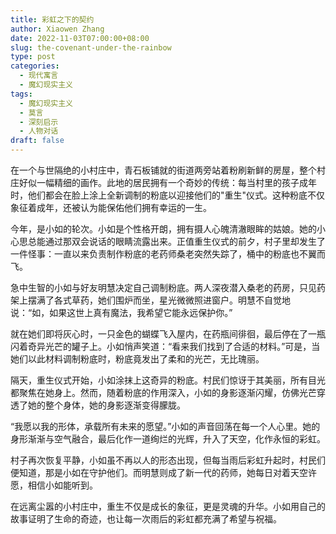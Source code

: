 ```yaml
---
title: 彩虹之下的契约
author: Xiaowen Zhang
date: 2022-11-03T07:00:00+08:00
slug: the-covenant-under-the-rainbow
type: post
categories:
  - 现代寓言
  - 魔幻现实主义
tags:
  - 魔幻现实主义
  - 莫言
  - 深刻启示
  - 人物对话
draft: false
---
```


在一个与世隔绝的小村庄中，青石板铺就的街道两旁站着粉刷新鲜的房屋，整个村庄好似一幅精细的画作。此地的居民拥有一个奇妙的传统：每当村里的孩子成年时，他们都会在脸上涂上全新调制的粉底以迎接他们的"重生"仪式。这种粉底不仅象征着成年，还被认为能保佑他们拥有幸运的一生。

今年，是小如的轮次。小如是个性格开朗，拥有摄人心魄清澈眼眸的姑娘。她的小心思总能通过那双会说话的眼睛流露出来。正值重生仪式的前夕，村子里却发生了一件怪事：一直以来负责制作粉底的老药师桑老突然失踪了，桶中的粉底也不翼而飞。

急中生智的小如与好友明慧决定自己调制粉底。两人深夜潜入桑老的药房，只见药架上摆满了各式草药，她们围炉而坐，星光微微照进窗户。明慧不自觉地说：“如，如果这世上真有魔法，我希望它能永远保护你。”

就在她们即将灰心时，一只金色的蝴蝶飞入屋内，在药瓶间徘徊，最后停在了一瓶闪着奇异光芒的罐子上。小如悄声笑道：“看来我们找到了合适的材料。”可是，当她们以此材料调制粉底时，粉底竟发出了柔和的光芒，无比瑰丽。

隔天，重生仪式开始，小如涂抹上这奇异的粉底。村民们惊讶于其美丽，所有目光都聚焦在她身上。然而，随着粉底的作用深入，小如的身影逐渐闪耀，仿佛光芒穿透了她的整个身体，她的身影逐渐变得朦胧。

“我愿以我的形体，承载所有未来的愿望。”小如的声音回荡在每一个人心里。她的身形渐渐与空气融合，最后化作一道绚烂的光辉，升入了天空，化作永恒的彩虹。

村子再次恢复平静，小如虽不再以人的形态出现，但每当雨后彩虹升起时，村民们便知道，那是小如在守护他们。而明慧则成了新一代的药师，她每日对着天空许愿，相信小如能听到。

在远离尘嚣的小村庄中，重生不仅是成长的象征，更是灵魂的升华。小如用自己的故事证明了生命的奇迹，也让每一次雨后的彩虹都充满了希望与祝福。
